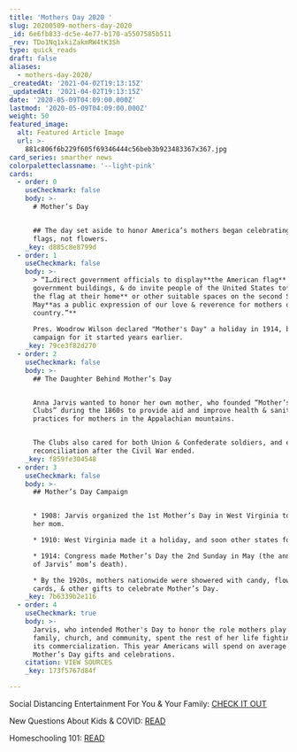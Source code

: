 ```yaml
---
title: 'Mothers Day 2020 '
slug: 20200509-mothers-day-2020
_id: 6e6fb833-dc5e-4e77-b170-a5507585b511
_rev: TDo1Nq1xkiZakmRW4tK3Sh
type: quick_reads
draft: false
aliases:
  - mothers-day-2020/
_createdAt: '2021-04-02T19:13:15Z'
_updatedAt: '2021-04-02T19:13:15Z'
date: '2020-05-09T04:09:00.000Z'
lastmod: '2020-05-09T04:09:00.000Z'
weight: 50
featured_image:
  alt: Featured Article Image
  url: >-
    881c806f6b229f605f69346444c56beb3b923483367x367.jpg
card_series: smarther news
colorpaletteclassname: '--light-pink'
cards:
  - order: 0
    useCheckmark: false
    body: >-
      # Mother’s Day


      ## The day set aside to honor America’s mothers began celebrating with
      flags, not flowers.
    _key: d885c8e8799d
  - order: 1
    useCheckmark: false
    body: >-
      > “I…direct government officials to display**the American flag** on all
      government buildings, & do invite people of the United States to**display
      the flag at their home** or other suitable spaces on the second Sunday of
      May**as a public expression of our love & reverence for mothers of our
      country.”**  
        
      Pres. Woodrow Wilson declared "Mother's Day" a holiday in 1914, but the
      campaign for it started years earlier.
    _key: 79ce3f82d270
  - order: 2
    useCheckmark: false
    body: >-
      ## The Daughter Behind Mother’s Day


      Anna Jarvis wanted to honor her own mother, who founded “Mother’s Day Work
      Clubs” during the 1860s to provide aid and improve health & sanitation
      practices for mothers in the Appalachian mountains.


      The Clubs also cared for both Union & Confederate soldiers, and encouraged
      reconciliation after the Civil War ended.
    _key: f859fe304548
  - order: 3
    useCheckmark: false
    body: >-
      ## Mother’s Day Campaign


      * 1908: Jarvis organized the 1st Mother’s Day in West Virginia to honor
      her mom.

      * 1910: West Virginia made it a holiday, and soon other states followed.

      * 1914: Congress made Mother’s Day the 2nd Sunday in May (the anniversary
      of Jarvis’ mom’s death).

      * By the 1920s, mothers nationwide were showered with candy, flowers,
      cards, & other gifts to celebrate Mother’s Day.
    _key: 7b6339b2e116
  - order: 4
    useCheckmark: true
    body: >-
      Jarvis, who intended Mother's Day to honor the role mothers play in the
      family, church, and community, spent the rest of her life fighting against
      its commercialization. This year Americans will spend on average $205 on
      Mother’s Day gifts and celebrations.
    citation: VIEW SOURCES
    _key: 173f5767d84f

---
```

Social Distancing Entertainment For You & Your Family: [CHECK IT OUT](https://smarthernews.com/article/social-distancing-entertainment-for-you-your-family/)

New Questions About Kids & COVID: [READ](https://smarthernews.com/new-question-about-covid-19-in-children/)

Homeschooling 101: [READ](https://smarthernews.com/homeschooling/)